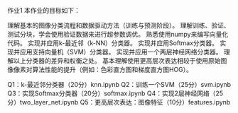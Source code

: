 作业1
本作业的目标如下：

理解基本的图像分类流程和数据驱动方法（训练与预测阶段）。
理解训练、验证、测试分块，学会使用验证数据来进行超参数调优。
熟悉使用numpy来编写向量化代码。
实现并应用k-最近邻（k-NN）分类器。
实现并应用Softmax分类器。
实现并应用支持向量机（SVM）分类器。
实现并应用一个两层神经网络分类器。
理解以上分类器的差异和权衡之处。
基本理解使用更高层次表达相较于使用原始图像像素对算法性能的提升（例如：色彩直方图和梯度直方图HOG）。

Q1：k-最近邻分类器（20分）knn.ipynb
Q2：训练一个SVM（25分）svm.ipynb
Q3：实现Softmax分类器（20分）softmax.ipynb
Q4：实现2层神经网络（25分）two_layer_net.ipynb
Q5：更高层次表达：图像特征（10分）features.ipynb
